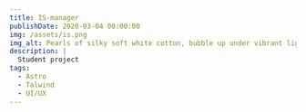 ```yaml
---
title: IS-manager
publishDate: 2020-03-04 00:00:00
img: /assets/is.png
img_alt: Pearls of silky soft white cotton, bubble up under vibrant lighting
description: |
  Student project
tags:
  - Astro
  - Talwind
  - UI/UX
---
```


